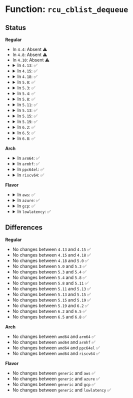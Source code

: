 # Function: <code>rcu_cblist_dequeue</code>

## Status
<b>Regular</b>
<ul>
<li>
In <code>4.4</code>: Absent ⚠️
</li>
<li>
In <code>4.8</code>: Absent ⚠️
</li>
<li>
In <code>4.10</code>: Absent ⚠️
</li>
<li>
<details>
<summary>In <code>4.13</code>: ✅</summary>

```c
struct callback_head *rcu_cblist_dequeue(struct rcu_cblist *rclp);
```

**Collision:** Unique Global

**Inline:** No

**Transformation:** False

**Instances:**

```
In kernel/rcu/rcu_segcblist.c (ffffffff810f6fb0)
Location: kernel/rcu/rcu_segcblist.c:63
Inline: False
Direct callers:
  - kernel/rcu/srcutree.c:srcu_invoke_callbacks
  - kernel/rcu/srcutree.c:srcu_invoke_callbacks
  - kernel/rcu/tree.c:rcu_process_callbacks
```
**Symbols:**

```
ffffffff810f6fb0-ffffffff810f6fd9: rcu_cblist_dequeue (STB_GLOBAL)
```
</details>
</li>
<li>
<details>
<summary>In <code>4.15</code>: ✅</summary>

```c
struct callback_head *rcu_cblist_dequeue(struct rcu_cblist *rclp);
```

**Collision:** Unique Global

**Inline:** No

**Transformation:** False

**Instances:**

```
In kernel/rcu/rcu_segcblist.c (ffffffff81100fc0)
Location: kernel/rcu/rcu_segcblist.c:46
Inline: False
Direct callers:
  - kernel/rcu/srcutree.c:srcu_invoke_callbacks
  - kernel/rcu/srcutree.c:srcu_invoke_callbacks
  - kernel/rcu/tree.c:rcu_process_callbacks
```
**Symbols:**

```
ffffffff81100fc0-ffffffff81100fe9: rcu_cblist_dequeue (STB_GLOBAL)
```
</details>
</li>
<li>
<details>
<summary>In <code>4.18</code>: ✅</summary>

```c
struct callback_head *rcu_cblist_dequeue(struct rcu_cblist *rclp);
```

**Collision:** Unique Global

**Inline:** No

**Transformation:** False

**Instances:**

```
In kernel/rcu/rcu_segcblist.c (ffffffff81109450)
Location: kernel/rcu/rcu_segcblist.c:46
Inline: False
Direct callers:
  - kernel/rcu/srcutree.c:srcu_invoke_callbacks
  - kernel/rcu/srcutree.c:srcu_invoke_callbacks
  - kernel/rcu/tree.c:rcu_process_callbacks
```
**Symbols:**

```
ffffffff81109450-ffffffff81109479: rcu_cblist_dequeue (STB_GLOBAL)
```
</details>
</li>
<li>
<details>
<summary>In <code>5.0</code>: ✅</summary>

```c
struct callback_head *rcu_cblist_dequeue(struct rcu_cblist *rclp);
```

**Collision:** Unique Global

**Inline:** No

**Transformation:** False

**Instances:**

```
In kernel/rcu/rcu_segcblist.c (ffffffff81114c20)
Location: kernel/rcu/rcu_segcblist.c:46
Inline: False
Direct callers:
  - kernel/rcu/srcutree.c:srcu_invoke_callbacks
  - kernel/rcu/srcutree.c:srcu_invoke_callbacks
  - kernel/rcu/tree.c:rcu_process_callbacks
```
**Symbols:**

```
ffffffff81114c20-ffffffff81114c49: rcu_cblist_dequeue (STB_GLOBAL)
```
</details>
</li>
<li>
<details>
<summary>In <code>5.3</code>: ✅</summary>

```c
struct callback_head *rcu_cblist_dequeue(struct rcu_cblist *rclp);
```

**Collision:** Unique Global

**Inline:** No

**Transformation:** False

**Instances:**

```
In kernel/rcu/rcu_segcblist.c (ffffffff8111ea40)
Location: kernel/rcu/rcu_segcblist.c:33
Inline: False
Direct callers:
  - kernel/rcu/srcutree.c:srcu_invoke_callbacks
  - kernel/rcu/tree.c:rcu_core
  - kernel/rcu/tree.c:rcu_core
```
**Symbols:**

```
ffffffff8111ea40-ffffffff8111ea69: rcu_cblist_dequeue (STB_GLOBAL)
```
</details>
</li>
<li>
<details>
<summary>In <code>5.4</code>: ✅</summary>

```c
struct callback_head *rcu_cblist_dequeue(struct rcu_cblist *rclp);
```

**Collision:** Unique Global

**Inline:** No

**Transformation:** False

**Instances:**

```
In kernel/rcu/rcu_segcblist.c (ffffffff8112b020)
Location: kernel/rcu/rcu_segcblist.c:76
Inline: False
Direct callers:
  - kernel/rcu/srcutree.c:srcu_invoke_callbacks
  - kernel/rcu/tree.c:rcu_do_batch
  - kernel/rcu/tree.c:rcu_do_batch
```
**Symbols:**

```
ffffffff8112b020-ffffffff8112b049: rcu_cblist_dequeue (STB_GLOBAL)
```
</details>
</li>
<li>
<details>
<summary>In <code>5.8</code>: ✅</summary>

```c
struct callback_head *rcu_cblist_dequeue(struct rcu_cblist *rclp);
```

**Collision:** Unique Global

**Inline:** No

**Transformation:** False

**Instances:**

```
In kernel/rcu/rcu_segcblist.c (ffffffff81139630)
Location: kernel/rcu/rcu_segcblist.c:67
Inline: False
Direct callers:
  - kernel/rcu/srcutree.c:srcu_invoke_callbacks
  - kernel/rcu/tree.c:rcu_do_batch
  - kernel/rcu/tree.c:rcu_do_batch
```
**Symbols:**

```
ffffffff81139630-ffffffff81139659: rcu_cblist_dequeue (STB_GLOBAL)
```
</details>
</li>
<li>
<details>
<summary>In <code>5.11</code>: ✅</summary>

```c
struct callback_head *rcu_cblist_dequeue(struct rcu_cblist *rclp);
```

**Collision:** Unique Global

**Inline:** No

**Transformation:** False

**Instances:**

```
In kernel/rcu/rcu_segcblist.c (ffffffff81134100)
Location: kernel/rcu/rcu_segcblist.c:67
Inline: False
Direct callers:
  - kernel/rcu/srcutree.c:srcu_invoke_callbacks
  - kernel/rcu/tree.c:rcu_do_batch
  - kernel/rcu/tree.c:rcu_do_batch
```
**Symbols:**

```
ffffffff81134100-ffffffff81134129: rcu_cblist_dequeue (STB_GLOBAL)
```
</details>
</li>
<li>
<details>
<summary>In <code>5.13</code>: ✅</summary>

```c
struct callback_head *rcu_cblist_dequeue(struct rcu_cblist *rclp);
```

**Collision:** Unique Global

**Inline:** No

**Transformation:** False

**Instances:**

```
In kernel/rcu/rcu_segcblist.c (ffffffff81134e70)
Location: kernel/rcu/rcu_segcblist.c:67
Inline: False
Direct callers:
  - kernel/rcu/srcutree.c:srcu_invoke_callbacks
  - kernel/rcu/tree.c:rcu_do_batch
  - kernel/rcu/tree.c:rcu_do_batch
```
**Symbols:**

```
ffffffff81134e70-ffffffff81134e99: rcu_cblist_dequeue (STB_GLOBAL)
```
</details>
</li>
<li>
<details>
<summary>In <code>5.15</code>: ✅</summary>

```c
struct callback_head *rcu_cblist_dequeue(struct rcu_cblist *rclp);
```

**Collision:** Unique Global

**Inline:** No

**Transformation:** False

**Instances:**

```
In kernel/rcu/rcu_segcblist.c (ffffffff81157670)
Location: kernel/rcu/rcu_segcblist.c:67
Inline: False
Direct callers:
  - kernel/rcu/srcutree.c:srcu_invoke_callbacks
  - kernel/rcu/tree.c:rcu_do_batch
  - kernel/rcu/tree.c:rcu_do_batch
```
**Symbols:**

```
ffffffff81157670-ffffffff81157699: rcu_cblist_dequeue (STB_GLOBAL)
```
</details>
</li>
<li>
<details>
<summary>In <code>5.19</code>: ✅</summary>

```c
struct callback_head *rcu_cblist_dequeue(struct rcu_cblist *rclp);
```

**Collision:** Unique Global

**Inline:** No

**Transformation:** False

**Instances:**

```
In kernel/rcu/rcu_segcblist.c (ffffffff811808a0)
Location: kernel/rcu/rcu_segcblist.c:67
Inline: False
Direct callers:
  - kernel/rcu/update.c:rcu_tasks_invoke_cbs
  - kernel/rcu/srcutree.c:srcu_invoke_callbacks
  - kernel/rcu/tree.c:rcu_do_batch
  - kernel/rcu/tree.c:rcu_do_batch
  - kernel/rcu/tree.c:rcu_do_batch
```
**Symbols:**

```
ffffffff811808a0-ffffffff811808d9: rcu_cblist_dequeue (STB_GLOBAL)
```
</details>
</li>
<li>
<details>
<summary>In <code>6.2</code>: ✅</summary>

```c
struct callback_head *rcu_cblist_dequeue(struct rcu_cblist *rclp);
```

**Collision:** Unique Global

**Inline:** No

**Transformation:** False

**Instances:**

```
In kernel/rcu/rcu_segcblist.c (ffffffff811bb0c0)
Location: kernel/rcu/rcu_segcblist.c:67
Inline: False
Direct callers:
  - kernel/rcu/update.c:rcu_tasks_invoke_cbs
  - kernel/rcu/srcutree.c:srcu_invoke_callbacks
  - kernel/rcu/tree.c:rcu_do_batch
  - kernel/rcu/tree.c:rcu_do_batch
  - kernel/rcu/tree.c:rcu_do_batch
```
**Symbols:**

```
ffffffff811bb0c0-ffffffff811bb0f9: rcu_cblist_dequeue (STB_GLOBAL)
```
</details>
</li>
<li>
<details>
<summary>In <code>6.5</code>: ✅</summary>

```c
struct callback_head *rcu_cblist_dequeue(struct rcu_cblist *rclp);
```

**Collision:** Unique Global

**Inline:** No

**Transformation:** False

**Instances:**

```
In kernel/rcu/rcu_segcblist.c (ffffffff811cda00)
Location: kernel/rcu/rcu_segcblist.c:67
Inline: False
Direct callers:
  - kernel/rcu/update.c:rcu_tasks_invoke_cbs
  - kernel/rcu/srcutree.c:srcu_invoke_callbacks
  - kernel/rcu/tree.c:rcu_do_batch
  - kernel/rcu/tree.c:rcu_do_batch
```
**Symbols:**

```
ffffffff811cda00-ffffffff811cda39: rcu_cblist_dequeue (STB_GLOBAL)
```
</details>
</li>
<li>
<details>
<summary>In <code>6.8</code>: ✅</summary>

```c
struct callback_head *rcu_cblist_dequeue(struct rcu_cblist *rclp);
```

**Collision:** Unique Global

**Inline:** No

**Transformation:** False

**Instances:**

```
In kernel/rcu/rcu_segcblist.c (ffffffff811e2640)
Location: kernel/rcu/rcu_segcblist.c:67
Inline: False
Direct callers:
  - kernel/rcu/update.c:rcu_tasks_invoke_cbs
  - kernel/rcu/update.c:rcu_tasks_invoke_cbs
  - kernel/rcu/srcutree.c:srcu_invoke_callbacks
  - kernel/rcu/srcutree.c:srcu_invoke_callbacks
  - kernel/rcu/tree.c:rcu_do_batch
  - kernel/rcu/tree.c:rcu_do_batch
```
**Symbols:**

```
ffffffff811e2640-ffffffff811e2679: rcu_cblist_dequeue (STB_GLOBAL)
```
</details>
</li>
</ul>
<b>Arch</b>
<ul>
<li>
<details>
<summary>In <code>arm64</code>: ✅</summary>

```c
struct callback_head *rcu_cblist_dequeue(struct rcu_cblist *rclp);
```

**Collision:** Unique Global

**Inline:** No

**Transformation:** False

**Instances:**

```
In kernel/rcu/rcu_segcblist.c (ffff800010192fb0)
Location: kernel/rcu/rcu_segcblist.c:76
Inline: False
Direct callers:
  - kernel/rcu/srcutree.c:srcu_invoke_callbacks
  - kernel/rcu/srcutree.c:srcu_invoke_callbacks
  - kernel/rcu/tree.c:rcu_do_batch
  - kernel/rcu/tree.c:rcu_do_batch
```
**Symbols:**

```
ffff800010192fb0-ffff800010193004: rcu_cblist_dequeue (STB_GLOBAL)
```
</details>
</li>
<li>
<details>
<summary>In <code>armhf</code>: ✅</summary>

```c
struct callback_head *rcu_cblist_dequeue(struct rcu_cblist *rclp);
```

**Collision:** Unique Global

**Inline:** No

**Transformation:** False

**Instances:**

```
In kernel/rcu/rcu_segcblist.c (c03e0360)
Location: kernel/rcu/rcu_segcblist.c:76
Inline: False
Direct callers:
  - kernel/rcu/srcutree.c:srcu_invoke_callbacks
  - kernel/rcu/srcutree.c:srcu_invoke_callbacks
  - kernel/rcu/tree.c:rcu_core
  - kernel/rcu/tree.c:rcu_core
```
**Symbols:**

```
c03e0360-c03e03a4: rcu_cblist_dequeue (STB_GLOBAL)
```
</details>
</li>
<li>
<details>
<summary>In <code>ppc64el</code>: ✅</summary>

```c
struct callback_head *rcu_cblist_dequeue(struct rcu_cblist *rclp);
```

**Collision:** Unique Global

**Inline:** No

**Transformation:** False

**Instances:**

```
In kernel/rcu/rcu_segcblist.c (c0000000001ee120)
Location: kernel/rcu/rcu_segcblist.c:76
Inline: False
Direct callers:
  - kernel/rcu/srcutree.c:srcu_invoke_callbacks
  - kernel/rcu/srcutree.c:srcu_invoke_callbacks
  - kernel/rcu/tree.c:rcu_core
  - kernel/rcu/tree.c:rcu_core
```
**Symbols:**

```
c0000000001ee120-c0000000001ee15c: rcu_cblist_dequeue (STB_GLOBAL)
```
</details>
</li>
<li>
<details>
<summary>In <code>riscv64</code>: ✅</summary>

```c
struct callback_head *rcu_cblist_dequeue(struct rcu_cblist *rclp);
```

**Collision:** Unique Global

**Inline:** No

**Transformation:** False

**Instances:**

```
In kernel/rcu/rcu_segcblist.c (ffffffe000125686)
Location: kernel/rcu/rcu_segcblist.c:76
Inline: False
Direct callers:
  - kernel/rcu/srcutree.c:srcu_invoke_callbacks
  - kernel/rcu/srcutree.c:srcu_invoke_callbacks
  - kernel/rcu/tree.c:rcu_core
  - kernel/rcu/tree.c:rcu_core
```
**Symbols:**

```
ffffffe000125686-ffffffe0001256c2: rcu_cblist_dequeue (STB_GLOBAL)
```
</details>
</li>
</ul>
<b>Flavor</b>
<ul>
<li>
<details>
<summary>In <code>aws</code>: ✅</summary>

```c
struct callback_head *rcu_cblist_dequeue(struct rcu_cblist *rclp);
```

**Collision:** Unique Global

**Inline:** No

**Transformation:** False

**Instances:**

```
In kernel/rcu/rcu_segcblist.c (ffffffff81123600)
Location: kernel/rcu/rcu_segcblist.c:76
Inline: False
Direct callers:
  - kernel/rcu/srcutree.c:srcu_invoke_callbacks
  - kernel/rcu/tree.c:rcu_do_batch
  - kernel/rcu/tree.c:rcu_do_batch
```
**Symbols:**

```
ffffffff81123600-ffffffff81123629: rcu_cblist_dequeue (STB_GLOBAL)
```
</details>
</li>
<li>
<details>
<summary>In <code>azure</code>: ✅</summary>

```c
struct callback_head *rcu_cblist_dequeue(struct rcu_cblist *rclp);
```

**Collision:** Unique Global

**Inline:** No

**Transformation:** False

**Instances:**

```
In kernel/rcu/rcu_segcblist.c (ffffffff811160e0)
Location: kernel/rcu/rcu_segcblist.c:76
Inline: False
Direct callers:
  - kernel/rcu/srcutree.c:srcu_invoke_callbacks
  - kernel/rcu/tree.c:rcu_do_batch
  - kernel/rcu/tree.c:rcu_do_batch
  - kernel/rcu/tree.c:rcu_do_batch
```
**Symbols:**

```
ffffffff811160e0-ffffffff81116109: rcu_cblist_dequeue (STB_GLOBAL)
```
</details>
</li>
<li>
<details>
<summary>In <code>gcp</code>: ✅</summary>

```c
struct callback_head *rcu_cblist_dequeue(struct rcu_cblist *rclp);
```

**Collision:** Unique Global

**Inline:** No

**Transformation:** False

**Instances:**

```
In kernel/rcu/rcu_segcblist.c (ffffffff811214f0)
Location: kernel/rcu/rcu_segcblist.c:76
Inline: False
Direct callers:
  - kernel/rcu/srcutree.c:srcu_invoke_callbacks
  - kernel/rcu/tree.c:rcu_do_batch
  - kernel/rcu/tree.c:rcu_do_batch
```
**Symbols:**

```
ffffffff811214f0-ffffffff81121519: rcu_cblist_dequeue (STB_GLOBAL)
```
</details>
</li>
<li>
<details>
<summary>In <code>lowlatency</code>: ✅</summary>

```c
struct callback_head *rcu_cblist_dequeue(struct rcu_cblist *rclp);
```

**Collision:** Unique Global

**Inline:** No

**Transformation:** False

**Instances:**

```
In kernel/rcu/rcu_segcblist.c (ffffffff8112db00)
Location: kernel/rcu/rcu_segcblist.c:76
Inline: False
Direct callers:
  - kernel/rcu/srcutree.c:srcu_invoke_callbacks
  - kernel/rcu/tree.c:rcu_do_batch
  - kernel/rcu/tree.c:rcu_do_batch
```
**Symbols:**

```
ffffffff8112db00-ffffffff8112db29: rcu_cblist_dequeue (STB_GLOBAL)
```
</details>
</li>
</ul>

## Differences
<b>Regular</b>
<ul>
<li>
No changes between <code>4.13</code> and <code>4.15</code> ✅
</li>
<li>
No changes between <code>4.15</code> and <code>4.18</code> ✅
</li>
<li>
No changes between <code>4.18</code> and <code>5.0</code> ✅
</li>
<li>
No changes between <code>5.0</code> and <code>5.3</code> ✅
</li>
<li>
No changes between <code>5.3</code> and <code>5.4</code> ✅
</li>
<li>
No changes between <code>5.4</code> and <code>5.8</code> ✅
</li>
<li>
No changes between <code>5.8</code> and <code>5.11</code> ✅
</li>
<li>
No changes between <code>5.11</code> and <code>5.13</code> ✅
</li>
<li>
No changes between <code>5.13</code> and <code>5.15</code> ✅
</li>
<li>
No changes between <code>5.15</code> and <code>5.19</code> ✅
</li>
<li>
No changes between <code>5.19</code> and <code>6.2</code> ✅
</li>
<li>
No changes between <code>6.2</code> and <code>6.5</code> ✅
</li>
<li>
No changes between <code>6.5</code> and <code>6.8</code> ✅
</li>
</ul>
<b>Arch</b>
<ul>
<li>
No changes between <code>amd64</code> and <code>arm64</code> ✅
</li>
<li>
No changes between <code>amd64</code> and <code>armhf</code> ✅
</li>
<li>
No changes between <code>amd64</code> and <code>ppc64el</code> ✅
</li>
<li>
No changes between <code>amd64</code> and <code>riscv64</code> ✅
</li>
</ul>
<b>Flavor</b>
<ul>
<li>
No changes between <code>generic</code> and <code>aws</code> ✅
</li>
<li>
No changes between <code>generic</code> and <code>azure</code> ✅
</li>
<li>
No changes between <code>generic</code> and <code>gcp</code> ✅
</li>
<li>
No changes between <code>generic</code> and <code>lowlatency</code> ✅
</li>
</ul>
